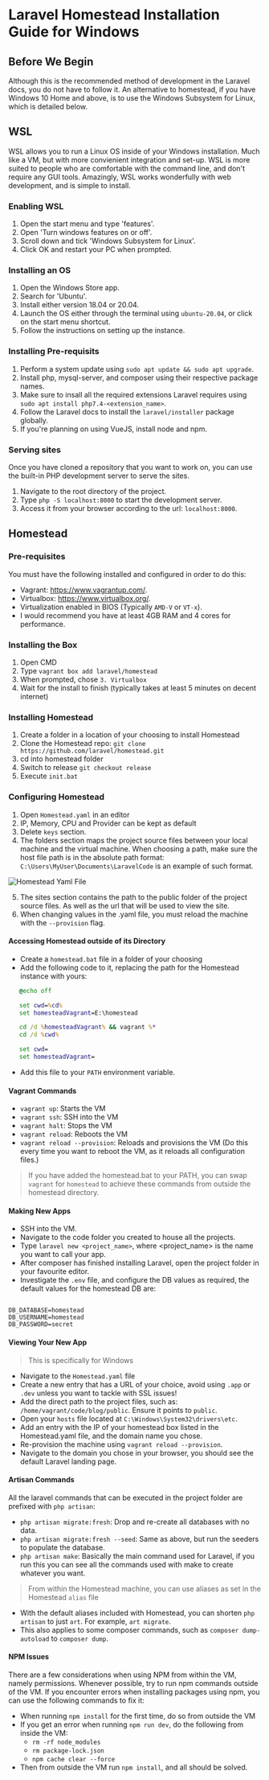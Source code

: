 # Laravel Homestead Installation Guide for Windows

## Before We Begin

Although this is the recommended method of development in the Laravel docs, you do 
not have to follow it. An alternative to homestead, if you have Windows 10 Home and 
above, is to use the Windows Subsystem for Linux, which is detailed below.

## WSL

WSL allows you to run a Linux OS inside of your Windows installation. Much like a VM, 
but with more convienient integration and set-up. WSL is more suited to people who are 
comfortable with the command line, and don't require any GUI tools. Amazingly, WSL works 
wonderfully with web development, and is simple to install.

### Enabling WSL

1. Open the start menu and type 'features'.
2. Open 'Turn windows features on or off'.
3. Scroll down and tick 'Windows Subsystem for Linux'.
4. Click OK and restart your PC when prompted.

### Installing an OS

1. Open the Windows Store app.
2. Search for 'Ubuntu'.
3. Install either version 18.04 or 20.04.
4. Launch the OS either through the terminal using ``ubuntu-20.04``, or click on the start menu shortcut.
5. Follow the instructions on setting up the instance.

### Installing Pre-requisits

1. Perform a system update using ``sudo apt update && sudo apt upgrade``.
2. Install php, mysql-server, and composer using their respective package names.
3. Make sure to insall all the required extensions Laravel requires using ``sudo apt install php7.4-<extension_name>``.
4. Follow the Laravel docs to install the ``laravel/installer`` package globally.
5. If you're planning on using VueJS, install node and npm.

### Serving sites

Once you have cloned a repository that you want to work on, you can use the built-in PHP development server to 
serve the sites. 

1. Navigate to the root directory of the project.
2. Type ``php -S localhost:8000`` to start the development server.
3. Access it from your browser according to the url: ``localhost:8000``.

## Homestead

### Pre-requisites

You must have the following installed and configured in order to do this:

* Vagrant: <https://www.vagrantup.com/>.
* Virtualbox: <https://www.virtualbox.org/>.
* Virtualization enabled in BIOS (Typically `AMD-V` or `VT-x`).
* I would recommend you have at least 4GB RAM and 4 cores for performance.

### Installing the Box

1. Open CMD
2. Type `vagrant box add laravel/homestead`
3. When prompted, chose `3. Virtualbox`
4. Wait for the install to finish (typically takes at least 5 minutes on decent internet)

### Installing Homestead

1. Create a folder in a location of your choosing to install Homestead
2. Clone the Homestead repo: `git clone https://github.com/laravel/homestead.git`
3. cd into homestead folder
4. Switch to release `git checkout release`
5. Execute `init.bat`

### Configuring Homestead

1. Open `Homestead.yaml` in an editor
2. IP, Memory, CPU and Provider can be kept as default
3. Delete `keys` section.
4. The folders section maps the project source files between your local machine
   and the virtual machine. When choosing a path, make sure the host file path is in 
   the absolute path format: `C:\Users\MyUser\Documents\LaravelCode` is an example of such format.

![Homestead Yaml File](homestead_yaml_example.jpg?raw=true)

5. The sites section contains the path to the public folder of the project source files. As well as the url that will be used to view the site.
6. When changing values in the .yaml file, you must reload the machine with the `--provision` flag.

#### Accessing Homestead outside of its Directory

* Create a `homestead.bat` file in a folder of your choosing
* Add the following code to it, replacing the path for the Homestead instance with yours:

```bat
   @echo off

   set cwd=%cd%
   set homesteadVagrant=E:\homestead

   cd /d %homesteadVagrant% && vagrant %*
   cd /d %cwd%

   set cwd=
   set homesteadVagrant=
```
* Add this file to your `PATH` environment variable.

#### Vagrant Commands

* `vagrant up`: Starts the VM
* `vagrant ssh`: SSH into the VM
* `vagrant halt`: Stops the VM
* `vagrant reload`: Reboots the VM
* `vagrant reload --provision`: Reloads and provisions the VM (Do this every time you want to reboot the VM, as it reloads all configuration files.)

> If you have added the homestead.bat to your PATH, you can swap `vagrant` for `homestead` to achieve these commands from outside the homestead directory.

#### Making New Apps

* SSH into the VM.
* Navigate to the code folder you created to house all the projects.
* Type `laravel new <project_name>`, where <project_name> is the name you want to call your app.
* After composer has finished installing Laravel, open the project folder in your favourite editor.
* Investigate the `.env` file, and configure the DB values as required, the default values for the homestead DB are:

```properties

DB_DATABASE=homestead
DB_USERNAME=homestead
DB_PASSWORD=secret

```

#### Viewing Your New App

> This is specifically for Windows
* Navigate to the `Homestead.yaml` file
* Create a new entry that has a URL of your choice, avoid using `.app` or `.dev` unless you want to tackle with SSL issues!
* Add the direct path to the project files, such as: `/home/vagrant/code/blog/public`. Ensure it points to `public`.
* Open your `hosts` file located at `C:\Windows\System32\drivers\etc`.
* Add an entry with the IP of your homestead box listed in the Homestead.yaml file, and the domain name you chose.
* Re-provision the machine using `vagrant reload --provision`.
* Navigate to the domain you chose in your browser, you should see the default Laravel landing page.

#### Artisan Commands

All the laravel commands that can be executed in the project folder are prefixed with `php artisan`:

* `php artisan migrate:fresh`: Drop and re-create all databases with no data.
* `php artisan migrate:fresh --seed`: Same as above, but run the seeders to populate the database.
* `php artisan make`: Basically the main command used for Laravel, if you run this you can see all the commands used with make to create whatever you want.

> From within the Homestead machine, you can use aliases as set in the Homestead `alias` file
* With the default aliases included with Homestead, you can shorten `php artisan` to just `art`. For example, `art migrate`.
* This also applies to some composer commands, such as `composer dump-autoload` to `composer dump`.

#### NPM Issues

There are a few considerations when using NPM from within the VM, namely permissions. Whenever possible, try to run npm commands outside of the VM.
If you encounter errors when installing packages using npm, you can use the following commands to fix it:

* When running `npm install` for the first time, do so from outside the VM
* If you get an error when running `npm run dev`, do the following from inside the VM:
   * `rm -rf node_modules`
   * `rm package-lock.json`
   * `npm cache clear --force`
* Then from outside the VM run `npm install`, and all should be solved.
